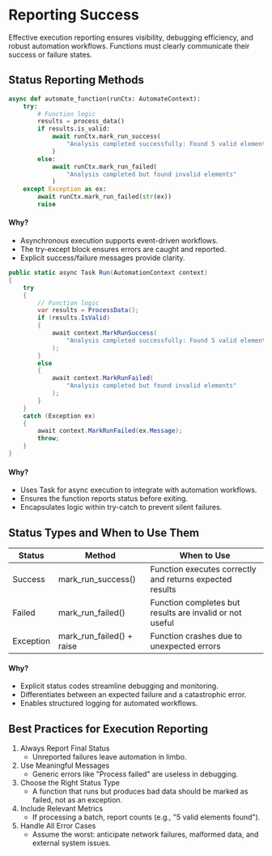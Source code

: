 # Reporting Success

Effective execution reporting ensures visibility, debugging efficiency, and robust automation workflows. 
Functions must clearly communicate their success or failure states.

## Status Reporting Methods

```python
async def automate_function(runCtx: AutomateContext):
    try:
        # Function logic
        results = process_data()
        if results.is_valid:
            await runCtx.mark_run_success(
                "Analysis completed successfully: Found 5 valid elements"
            )
        else:
            await runCtx.mark_run_failed(
                "Analysis completed but found invalid elements"
            )
    except Exception as ex:
        await runCtx.mark_run_failed(str(ex))
        raise
```
#### Why?
- Asynchronous execution supports event-driven workflows.
- The try-except block ensures errors are caught and reported.
- Explicit success/failure messages provide clarity.

```csharp
public static async Task Run(AutomationContext context)
{
    try
    {
        // Function logic
        var results = ProcessData();
        if (results.IsValid)
        {
            await context.MarkRunSuccess(
                "Analysis completed successfully: Found 5 valid elements"
            );
        }
        else
        {
            await context.MarkRunFailed(
                "Analysis completed but found invalid elements"
            );
        }
    }
    catch (Exception ex)
    {
        await context.MarkRunFailed(ex.Message);
        throw;
    }
}
```
#### Why?

- Uses Task for async execution to integrate with automation workflows.
- Ensures the function reports status before exiting.
- Encapsulates logic within try-catch to prevent silent failures.

## Status Types and When to Use Them



| Status    | Method                    | When to Use                                              |
|-----------|---------------------------|----------------------------------------------------------|
| Success   | mark_run_success()        | Function executes correctly and returns expected results |
| Failed    | mark_run_failed()         | Function completes but results are invalid or not useful |
| Exception | mark_run_failed() + raise | Function crashes due to unexpected errors                |

#### Why?

- Explicit status codes streamline debugging and monitoring.
- Differentiates between an expected failure and a catastrophic error.
- Enables structured logging for automated workflows.

## Best Practices for Execution Reporting
1. Always Report Final Status
   - Unreported failures leave automation in limbo.
2. Use Meaningful Messages
   - Generic errors like "Process failed" are useless in debugging.
3. Choose the Right Status Type
   - A function that runs but produces bad data should be marked as failed, not as an exception.
4. Include Relevant Metrics
   - If processing a batch, report counts (e.g., "5 valid elements found").
5. Handle All Error Cases
   - Assume the worst: anticipate network failures, malformed data, and external system issues.